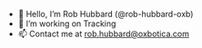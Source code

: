 - 👋 Hello, I’m Rob Hubbard (@rob-hubbard-oxb)
- 💞️ I’m working on Tracking
- 📫 Contact me at rob.hubbard@oxbotica.com

